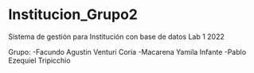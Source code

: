 # Institucion_Grupo2
Sistema de gestión para Institución con base de datos
Lab 1 2022

Grupo:
-Facundo Agustin Venturi Coria
-Macarena Yamila Infante
-Pablo Ezequiel Tripicchio
